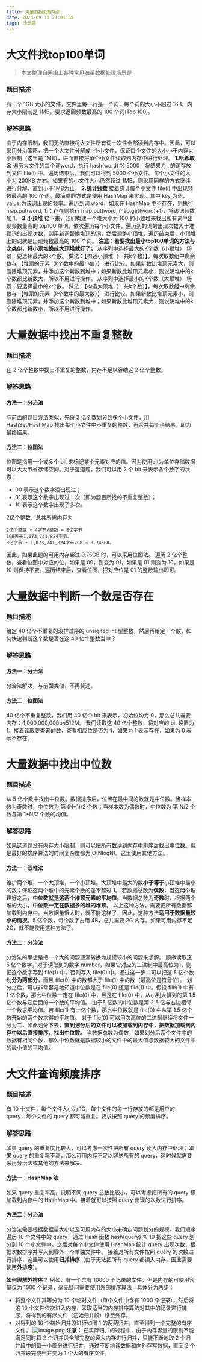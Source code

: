 ```yaml
---
title: 海量数据处理场景
date: 2023-09-10 21:01:55
tags: 场景题
---
```

# 大文件找top100单词
> 本文整理自网络上各种常见海量数据处理场景题
### 题目描述

有一个 1GB 大小的文件，文件里每一行是一个词，每个词的大小不超过 16B，内存大小限制是 1MB，要求返回频数最高的 100 个词(Top 100)。

### 解答思路

由于内存限制，我们无法直接将大文件所有词一次性全部读到内存中。因此，可以采用分治策略，把一个大文件分解成n个小文件，保证每个文件的大小小于内存大小限制（这里是 1MB），进而直接将单个小文件读取到内存中进行处理。
**1.哈希取余**
遍历大文件的每个词word，执行 hash(word) % 5000，将结果为 i 的词存放到文件 file(i) 中。遍历结束后，我们可以得到 5000 个小文件。每个小文件的大小为 200KB 左右。如果有的小文件大小仍然超过 1MB，则采用同样的方式继续进行分解，直到小于1MB为止。
**2.统计频数**
接着统计每个小文件 file(i) 中出现频数最高的 100 个词。最简单的方式是使用 HashMap 来实现。其中 key 为词，value 为该词出现的频率。遍历到词 word，如果在 HashMap 中不存在，则执行 map.put(word, 1)；存在则执行 map.put(word, map.get(word)+1)，将该词频数加 1。
**3.小顶堆**
接下来，我们构建一个堆大小为 100 的小顶堆来找出所有词中出现频数最高的 top100 单词。依次遍历每个小文件，遍历到的词的出现次数大于堆顶词的出现次数，则用新词替换堆顶的词，然后调整小顶堆，遍历结束后，小顶堆上的词就是出现频数最高的 100 个词。
**注意：若要找出最小top100单词的方法与之类似，将小顶堆换成大顶堆就好了。**
从序列中选择最大的K个数（小顶堆）
场景：要选择最大的k个数。
做法：【构造小顶堆（一共k个数）】，每次取数组中剩余数与 【堆顶的元素（k个数中的最小值）】 进行比较。如果新数比堆顶元素大，则删除堆顶元素，并添加这个新数到堆中；如果新数比堆顶元素小，则说明堆中的k个数都比新数大，所以不用进行操作。
从序列中选择最小的K个数（大顶堆）
场景：要选择最小的k个数。
做法：【构造大顶堆（一共k个数）】，每次取数组中剩余数与 【堆顶的元素（k个数中的最大数）】 进行比较。如果新数比堆顶元素小，则删除堆顶元素，并添加这个新数到堆中；如果新数比堆顶元素大，则说明堆中的k个数都比新数小，所以不用进行操作。

# 大量数据中找出不重复整数

### 题目描述

在 2 亿个整数中找出不重复的整数，内存不足以容纳这 2 亿个整数。

### 解答思路

#### 方法一：分治法

与前面的题目方法类似，先将 2 亿个数划分到多个小文件，用 HashSet/HashMap 找出每个小文件中不重复的整数，再合并每个子结果，即为最终结果。

#### 方法二：位图法

位图是指用一个或多个 bit 来标记某个元素对应的值。因为使用bit为单位存储数据可以大大节省存储空间。对于这道题，我们可以用 2 个 bit 来表示各个数字的状态：

- 00 表示这个数字没出现过；
- 01 表示这个数字出现过一次（即为题目所找的不重复整数）；
- 10 表示这个数字出现了多次。

2亿个整数，总共所需内存为

```shell
2亿个整数 × 4字节/整数 = 8亿字节
1GB等于1,073,741,824字节。
8亿字节 ÷ 1,073,741,824字节/GB ≈ 0.745GB。
```

因此，如果此题的可用内存超过 0.75GB 时，可以采用位图法。
遍历 2 亿个整数，查看位图中对应的位，如果是 00，则变为 01，如果是 01 则变为 10，如果是 10 则保持不变。遍历结束后，查看位图，把对应位是 01 的整数输出即可。

# 大量数据中判断一个数是否存在

### 题目描述

给定 40 亿个不重复的没排过序的 unsigned int 型整数，然后再给定一个数，如何快速判断这个数是否在这 40 亿个整数当中？

### 解答思路

#### 方法一：分治法

分治法解决，与前面类似，不再赘述。

#### 方法二：位图法

40 亿个不重复整数，我们用 40 亿个 bit 来表示，初始位均为 0，那么总共需要内存：4,000,000,000b≈512M。
我们读取这 40 亿个整数，将对应的 bit 设置为 1。接着读取要查询的数，查看相应位是否为 1，如果为 1 表示存在，如果为 0 表示不存在。

# 大量数据中找出中位数

### 题目描述

从 5 亿个数中找出中位数。数据排序后，位置在最中间的数就是中位数。当样本数为奇数时，中位数为 第 (N+1)/2 个数；当样本数为偶数时，中位数为 第 N/2 个数与第 1+N/2 个数的均值。

### 解答思路

如果这道题没有内存大小限制，则可以把所有数读到内存中排序后找出中位数。但是最好的排序算法的时间复杂度都为 O(NlogN)。这里使用其他方法。

#### 方法一：双堆法

维护两个堆，一个大顶堆，一个小顶堆。大顶堆中最大的数**小于等于**小顶堆中最小的数；保证这两个堆中的元素个数的差不超过 1。
若数据总数为**偶数**，当这两个堆建好之后，**中位数就是这两个堆顶元素的平均值**。当数据总数为**奇数**时，根据两个堆的大小，**中位数一定在数据多的堆的堆顶**。
以上这种方法，需要把所有数据都加载到内存中。当数据量很大时，就不能这样了，因此，这种方法**适用于数据量较小的情况**。5 亿个数，每个数字占用 4B，总共需要 2G 内存。如果可用内存不足 2G，就不能使用这种方法了。

#### 方法二：分治法

分治法的思想是把一个大的问题逐渐转换为规模较小的问题来求解。
顺序读取这 5 亿个数字，对于读取到的数字 number，如果它对应的二进制中最高位为1，则把这个数字写到 file(1) 中，否则写入 file(0) 中。通过这一步，可以把这 5 亿个数划**分为两部分**，而且 file(0) 中的数都大于 file(1) 中的数（最高位是符号位）。
划分之后，可以非常容易地知道中位数是在 file(0) 还是 file(1) 中。假设 file(1) 中有 1 亿个数，那么中位数一定在 file(0) 中，且是在 file(0) 中，从小到大排列的第 1.5 亿个数与它后面的一个数的平均值。
由于5 亿数的中位数是第 2.5 亿与右边相邻一个数求平均值。若 file(1) 有一亿个数，那么中位数就是 file(0) 中从第 1.5 亿个数开始的两个数求得的平均值。
对于 file(0) 可以用次高位的二进制继续将文件一分为二，如此划分下去，**直到划分后的文件可以被加载到内存中，把数据加载到内存中以后直接排序，找出中位数。**
当数据总数为偶数，如果划分后两个文件中的数据有相同个数，那么中位数就是数据较小的文件中的最大值与数据较大的文件中的最小值的平均值。

# 大文件查询频度排序

### 题目描述

有 10 个文件，每个文件大小为 1G，每个文件的每一行存放的都是用户的 query，每个文件的 query 都可能重复。要求按照 query 的频度排序。

### 解答思路

如果 query 的重复度比较大，可以考虑一次性把所有 query 读入内存中处理；如果 query 的重复率不高，那么可用内存不足以容纳所有的 query，这时候就需要采用分治法或其他的方法来解决。

#### 方法一：HashMap 法

如果 query 重复率高，说明不同 query 总数比较小，可以考虑把所有的 query 都加载到内存中的 HashMap 中。接着就可以按照 query 出现的次数进行排序。

#### 方法二：分治法

分治法需要根据数据量大小以及可用内存的大小来确定问题划分的规模。我们顺序遍历 10 个文件中的 query，通过 Hash 函数 hash(query) % 10 把这些 query 划分到 10 个小文件中。之后对每个小文件使用 HashMap 统计 query 出现次数，根据次数排序并写入到零外一个单独文件中。
接着对所有文件按照 query 的次数进行排序，这里可以使用**归并排序**（由于无法把所有 query 都读入内存，因此需要使用**外排序**）。

**如何理解外排序？**
例如，有一个含有 10000 个记录的文件，但是内存的可使用容量仅为 1000 个记录，毫无疑问需要使用外部排序算法，具体分为两步：

- 将整个文件其等分为 10 个临时文件（每个文件中含有 1000 个记录），然后将这 10 个文件依次进入内存，采取适当的内存排序算法对其中的记录进行排序，将得到的有序文件（初始归并段）移至外存。
- 对得到的 10 个初始归并段进行如图 1 的两两归并，直至得到一个完整的有序文件。
  ![image.png](https://s2.loli.net/2023/10/15/tFekd3o6zRa85m4.png)
**注意：** 在实际归并的过程中，由于内存容量的限制不能满足同时将 2 个归并段全部完整的读入内存进行归并，只能不断地取 2 个归并段中的每一小部分进行归并，通过不断地读数据和向外存写数据，直至 2 个归并段完成归并变为 1 个大的有序文件。